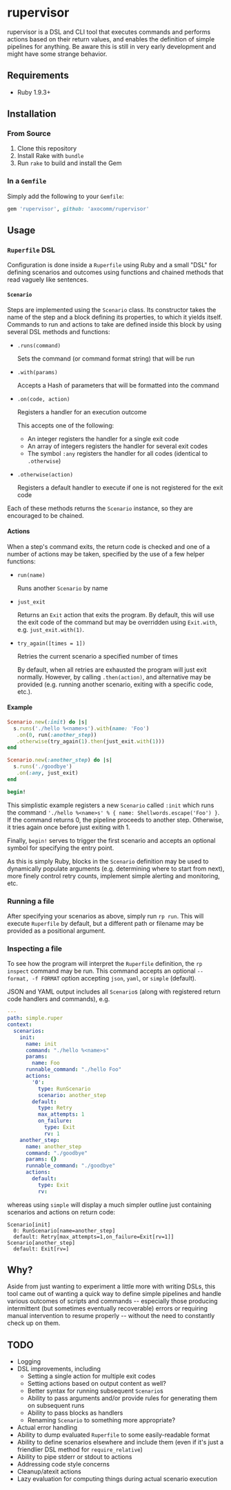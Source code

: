 # rupervisor

rupervisor is a DSL and CLI tool that executes commands and performs
actions based on their return values, and enables the definition of
simple pipelines for anything. Be aware this is still in very early
development and might have some strange behavior.

## Requirements

- Ruby 1.9.3+

## Installation

### From Source

1. Clone this repository
2. Install Rake with `bundle`
3. Run `rake` to build and install the Gem

### In a `Gemfile`

Simply add the following to your `Gemfile`:

``` ruby
gem 'rupervisor', github: 'axocomm/rupervisor'
```

## Usage

### `Ruperfile` DSL

Configuration is done inside a `Ruperfile` using Ruby and a small
"DSL" for defining scenarios and outcomes using functions and chained
methods that read vaguely like sentences.

#### `Scenario`

Steps are implemented using the `Scenario` class. Its constructor
takes the name of the step and a block defining its properties, to
which it yields itself. Commands to run and actions to take are
defined inside this block by using several DSL methods and functions:

- `.runs(command)`

    Sets the command (or command format string) that will be run

- `.with(params)`

    Accepts a Hash of parameters that will be formatted into the
    command

- `.on(code, action)`

    Registers a handler for an execution outcome

    This accepts one of the following:

    - An integer registers the handler for a single exit code
    - An array of integers registers the handler for several exit
      codes
    - The symbol `:any` registers the handler for all codes (identical
      to `.otherwise`)

- `.otherwise(action)`

    Registers a default handler to execute if one is not registered
    for the exit code

Each of these methods returns the `Scenario` instance, so they are
encouraged to be chained.

#### Actions

When a step's command exits, the return code is checked and one of a
number of actions may be taken, specified by the use of a few helper
functions:

- `run(name)`

    Runs another `Scenario` by name

- `just_exit`

    Returns an `Exit` action that exits the program. By default, this
    will use the exit code of the command but may be overridden using
    `Exit.with`, e.g. `just_exit.with(1)`.

- `try_again([times = 1])`

    Retries the current scenario a specified number of times

    By default, when all retries are exhausted the program will just
    exit normally. However, by calling `.then(action)`, and
    alternative may be provided (e.g. running another scenario,
    exiting with a specific code, etc.).

#### Example

``` ruby
Scenario.new(:init) do |s|
  s.runs('./hello %<name>s').with(name: 'Foo')
   .on(0, run(:another_step))
   .otherwise(try_again(1).then(just_exit.with(1)))
end

Scenario.new(:another_step) do |s|
  s.runs('./goodbye')
   .on(:any, just_exit)
end

begin!
```

This simplistic example registers a new `Scenario` called `:init`
which runs the command `'./hello %<name>s' % { name:
Shellwords.escape('Foo') }`. If the command returns 0, the pipeline
proceeds to another step. Otherwise, it tries again once before just
exiting with 1.

Finally, `begin!` serves to trigger the first scenario and accepts an
optional symbol for specifying the entry point.

As this is simply Ruby, blocks in the `Scenario` definition may be
used to dynamically populate arguments (e.g. determining where to
start from next), more finely control retry counts, implement simple
alerting and monitoring, etc.

### Running a file

After specifying your scenarios as above, simply run `rp run`. This
will execute `Ruperfile` by default, but a different path or filename
may be provided as a positional argument.

### Inspecting a file

To see how the program will interpret the `Ruperfile` definition, the
`rp inspect` command may be run. This command accepts an optional
`--format, -f FORMAT` option accepting `json`, `yaml`, or `simple`
(default).

JSON and YAML output includes all `Scenario`s (along with registered
return code handlers and commands), e.g.

``` yaml
---
path: simple.ruper
context:
  scenarios:
    init:
      name: init
      command: "./hello %<name>s"
      params:
        name: Foo
      runnable_command: "./hello Foo"
      actions:
        '0':
          type: RunScenario
          scenario: another_step
        default:
          type: Retry
          max_attempts: 1
          on_failure:
            type: Exit
            rv: 1
    another_step:
      name: another_step
      command: "./goodbye"
      params: {}
      runnable_command: "./goodbye"
      actions:
        default:
          type: Exit
          rv:
```

whereas using `simple` will display a much simpler outline just
containing scenarios and actions on return code:

```
Scenario[init]
  0: RunScenario[name=another_step]
  default: Retry[max_attempts=1,on_failure=Exit[rv=1]]
Scenario[another_step]
  default: Exit[rv=]
```

## Why?

Aside from just wanting to experiment a little more with writing DSLs,
this tool came out of wanting a quick way to define simple pipelines
and handle various outcomes of scripts and commands -- especially
those producing intermittent (but sometimes eventually recoverable)
errors or requiring manual intervention to resume properly -- without
the need to constantly check up on them.

## TODO

- Logging
- DSL improvements, including
    - Setting a single action for multiple exit codes
    - Setting actions based on output content as well?
    - Better syntax for running subsequent `Scenario`s
    - Ability to pass arguments and/or provide rules for generating
      them on subsequent runs
    - Ability to pass blocks as handlers
    - Renaming `Scenario` to something more appropriate?
- Actual error handling
- Ability to dump evaluated `Ruperfile` to some easily-readable format
- Ability to define scenarios elsewhere and include them (even if it's
  just a friendlier DSL method for `require_relative`)
- Ability to pipe stderr or stdout to actions
- Addressing code style concerns
- Cleanup/atexit actions
- Lazy evaluation for computing things during actual scenario
  execution
